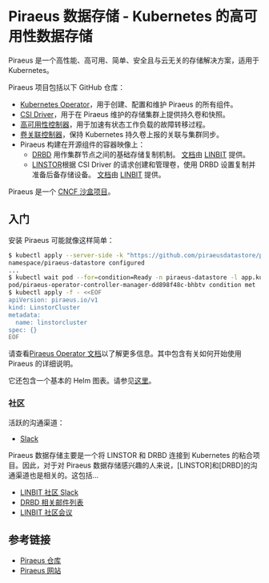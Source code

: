 # Piraeus 数据存储 - Kubernetes 的高可用性数据存储

Piraeus 是一个高性能、高可用、简单、安全且与云无关的存储解决方案，适用于 Kubernetes。

Piraeus 项目包括以下 GitHub 仓库：

* [Kubernetes Operator](https://github.com/piraeusdatastore/piraeus-operator)，用于创建、配置和维护 Piraeus 的所有组件。
* [CSI Driver](https://github.com/piraeusdatastore/linstor-csi)，用于在 Piraeus 维护的存储集群上提供持久卷和快照。
* [高可用性控制器](https://github.com/piraeusdatastore/piraeus-ha-controller)，用于加速有状态工作负载的故障转移过程。
* [卷关联控制器](https://github.com/piraeusdatastore/linstor-affinity-controller)，保持 Kubernetes 持久卷上报的关联与集群同步。
* Piraeus 构建在开源组件的容器映像上：
    * [DRBD](https://github.com/LINBIT/drbd) 用作集群节点之间的基础存储复制机制。
      [文档](https://docs.linbit.com/docs/users-guide-9.0/)由 [LINBIT](https://www.linbit.com/) 提供。
    * [LINSTOR](https://github.com/LINBIT/linstor-server)根据 CSI Driver 的请求创建和管理卷，使用 DRBD 设置复制并准备后备存储设备。
      [文档](https://docs.linbit.com/docs/linstor-guide/)由 [LINBIT](https://www.linbit.com/) 提供。

Piraeus 是一个 [CNCF 沙盒项目](https://www.cncf.io/sandbox-projects/)。

## 入门

安装 Piraeus 可能就像这样简单：

```bash
$ kubectl apply --server-side -k "https://github.com/piraeusdatastore/piraeus-operator//config/default?ref=v2"
namespace/piraeus-datastore configured
...
$ kubectl wait pod --for=condition=Ready -n piraeus-datastore -l app.kubernetes.io/component=piraeus-operator
pod/piraeus-operator-controller-manager-dd898f48c-bhbtv condition met
$ kubectl apply -f - <<EOF
apiVersion: piraeus.io/v1
kind: LinstorCluster
metadata:
  name: linstorcluster
spec: {}
EOF
```

请查看[Piraeus Operator 文档](https://github.com/piraeusdatastore/piraeus-operator/tree/v2/docs)以了解更多信息。其中包含有关如何开始使用 Piraeus 的详细说明。

它还包含一个基本的 Helm 图表。请参见[这里](https://github.com/piraeusdatastore/piraeus-operator/tree/v2/charts/piraeus)。

### 社区

活跃的沟通渠道：

- [Slack](https://piraeus-datastore.slack.com/join/shared_invite/enQtOTM4OTk3MDcxMTIzLTM4YTdiMWI2YWZmMTYzYTg4YjQ0MjMxM2MxZDliZmEwNDA0MjBhMjIxY2UwYmY5YWU0NDBhNzFiNDFiN2JkM2Q)

Piraeus 数据存储主要是一个将 LINSTOR 和 DRBD 连接到 Kubernetes 的粘合项目。因此，对于对 Piraeus 数据存储感兴趣的人来说，[LINSTOR]和[DRBD]的沟通渠道也是相关的。这包括...

- [LINBIT 社区 Slack](https://linbit-community.slack.com/join/shared_invite/enQtOTg0MTEzOTA4ODY0LTFkZGY3ZjgzYjEzZmM2OGVmODJlMWI2MjlhMTg3M2UyOGFiOWMxMmI1MWM4Yjc0YzQzYWU0MjAzNGRmM2M5Y2Q#/shared-invite/email)
- [DRBD 相关邮件列表](https://lists.linbit.com/)
- [LINBIT 社区会议](https://linbit.com/community-meeting/)

## 参考链接

- [Piraeus 仓库](https://github.com/piraeusdatastore/piraeus)
- [Piraeus 网站](https://piraeus.io/)
